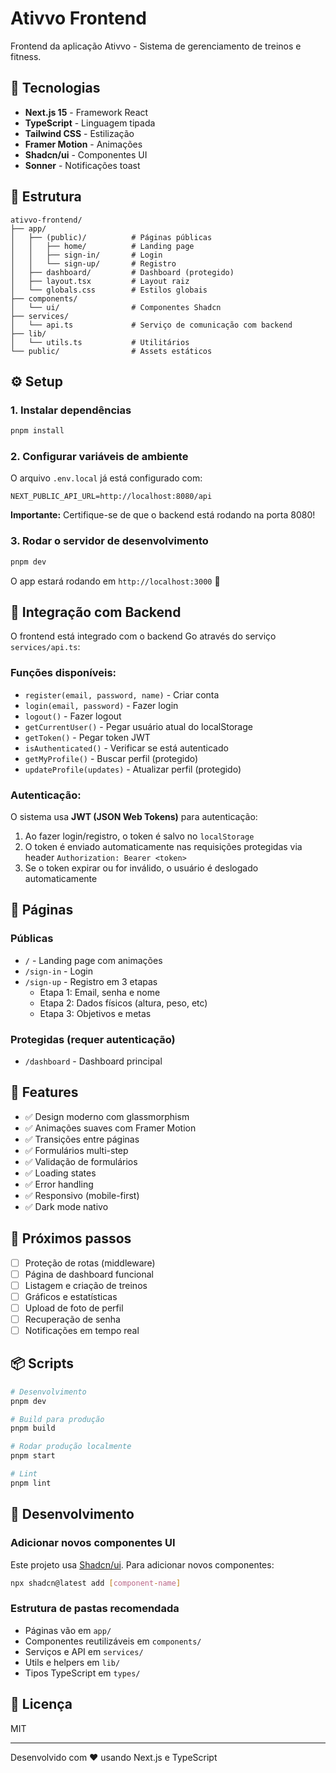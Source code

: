 # Ativvo Frontend

Frontend da aplicação Ativvo - Sistema de gerenciamento de treinos e fitness.

## 🚀 Tecnologias

- **Next.js 15** - Framework React
- **TypeScript** - Linguagem tipada
- **Tailwind CSS** - Estilização
- **Framer Motion** - Animações
- **Shadcn/ui** - Componentes UI
- **Sonner** - Notificações toast

## 📁 Estrutura

```
ativvo-frontend/
├── app/
│   ├── (public)/          # Páginas públicas
│   │   ├── home/          # Landing page
│   │   ├── sign-in/       # Login
│   │   └── sign-up/       # Registro
│   ├── dashboard/         # Dashboard (protegido)
│   ├── layout.tsx         # Layout raiz
│   └── globals.css        # Estilos globais
├── components/
│   └── ui/                # Componentes Shadcn
├── services/
│   └── api.ts             # Serviço de comunicação com backend
├── lib/
│   └── utils.ts           # Utilitários
└── public/                # Assets estáticos
```

## ⚙️ Setup

### 1. Instalar dependências

```bash
pnpm install
```

### 2. Configurar variáveis de ambiente

O arquivo `.env.local` já está configurado com:

```env
NEXT_PUBLIC_API_URL=http://localhost:8080/api
```

**Importante:** Certifique-se de que o backend está rodando na porta 8080!

### 3. Rodar o servidor de desenvolvimento

```bash
pnpm dev
```

O app estará rodando em `http://localhost:3000` 🎉

## 🔗 Integração com Backend

O frontend está integrado com o backend Go através do serviço `services/api.ts`:

### Funções disponíveis:

- `register(email, password, name)` - Criar conta
- `login(email, password)` - Fazer login
- `logout()` - Fazer logout
- `getCurrentUser()` - Pegar usuário atual do localStorage
- `getToken()` - Pegar token JWT
- `isAuthenticated()` - Verificar se está autenticado
- `getMyProfile()` - Buscar perfil (protegido)
- `updateProfile(updates)` - Atualizar perfil (protegido)

### Autenticação:

O sistema usa **JWT (JSON Web Tokens)** para autenticação:

1. Ao fazer login/registro, o token é salvo no `localStorage`
2. O token é enviado automaticamente nas requisições protegidas via header `Authorization: Bearer <token>`
3. Se o token expirar ou for inválido, o usuário é deslogado automaticamente

## 📄 Páginas

### Públicas

- `/` - Landing page com animações
- `/sign-in` - Login
- `/sign-up` - Registro em 3 etapas
  - Etapa 1: Email, senha e nome
  - Etapa 2: Dados físicos (altura, peso, etc)
  - Etapa 3: Objetivos e metas

### Protegidas (requer autenticação)

- `/dashboard` - Dashboard principal

## 🎨 Features

- ✅ Design moderno com glassmorphism
- ✅ Animações suaves com Framer Motion
- ✅ Transições entre páginas
- ✅ Formulários multi-step
- ✅ Validação de formulários
- ✅ Loading states
- ✅ Error handling
- ✅ Responsivo (mobile-first)
- ✅ Dark mode nativo

## 🚧 Próximos passos

- [ ] Proteção de rotas (middleware)
- [ ] Página de dashboard funcional
- [ ] Listagem e criação de treinos
- [ ] Gráficos e estatísticas
- [ ] Upload de foto de perfil
- [ ] Recuperação de senha
- [ ] Notificações em tempo real

## 📦 Scripts

```bash
# Desenvolvimento
pnpm dev

# Build para produção
pnpm build

# Rodar produção localmente
pnpm start

# Lint
pnpm lint
```

## 🔧 Desenvolvimento

### Adicionar novos componentes UI

Este projeto usa [Shadcn/ui](https://ui.shadcn.com/). Para adicionar novos componentes:

```bash
npx shadcn@latest add [component-name]
```

### Estrutura de pastas recomendada

- Páginas vão em `app/`
- Componentes reutilizáveis em `components/`
- Serviços e API em `services/`
- Utils e helpers em `lib/`
- Tipos TypeScript em `types/`

## 📝 Licença

MIT

---

Desenvolvido com ❤️ usando Next.js e TypeScript

